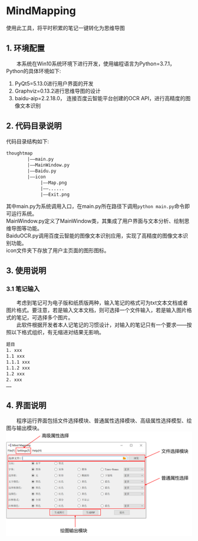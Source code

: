 # MindMapping
使用此工具，将平时积累的笔记一键转化为思维导图
## 1. 环境配置
&emsp;&emsp;本系统在Win10系统环境下进行开发，使用编程语言为Python=3.7.1，Python的具体环境如下:  

1. PyQt5=5.13.0进行用户界面的开发
2. Graphviz=0.13.2进行思维导图的设计
3. baidu-aip=2.2.18.0， 连接百度云智能平台创建的OCR API，进行高精度的图像文本识别
## 2. 代码目录说明
代码目录结构如下:  
```
thoughtmap
        |——main.py
        |——MainWindow.py
        |——Baidu.py
        |——icon
             |——Map.png
             |——......
             |——Exit.png
```
其中main.py为系统调用入口，在main.py所在路径下调用`python main.py`命令即可运行系统。  
MainWindow.py定义了MainWindow类，其集成了用户界面与文本分析、绘制思维导图等功能。  
BaiduOCR.py调用百度云智能的图像文本识别应用，实现了高精度的图像文本识别功能。  
icon文件夹下存放了用户主页面的图形图标。
## 3. 使用说明
### 3.1 笔记输入
&emsp;&emsp;考虑到笔记可为电子版和纸质版两种，输入笔记的格式可为txt文本文档或者图片格式。要注意，若是输入文本文档，则可选择一个文件输入，若是输入图片格式的笔记，可选择多个图片。  
&emsp;&emsp;此软件根据开发者本人记笔记的习惯设计，对输入的笔记只有一个要求——按照以下格式组织，有无缩进对结果无影响。

```
题目
1. xxx
1.1 xxx
1.1.1 xxx
1.1.2 xxx
1.2 xxx
2. xxx
……
```
## 4. 界面说明
&emsp;&emsp;程序运行界面包括文件选择模块、普通属性选择模块、高级属性选择模型、绘图与输出模块。
![](https://github.com/yx3266/MindMapping/blob/master/images/interface.PNG)